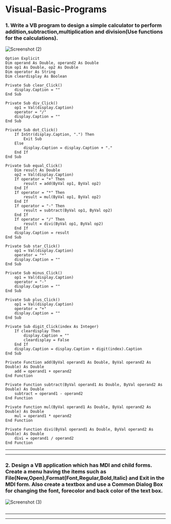 # Visual-Basic-Programs


### **1. Write a VB program to design a simple calculator to perform addition,subtraction,multiplication and division(Use functions for the calculations).**
![Screenshot (2)](https://user-images.githubusercontent.com/74803670/177051678-607fe38e-59b2-4d31-ac91-5f5c04559780.png)

```
Option Explicit
Dim operand As Double, operand2 As Double
Dim op1 As Double, op2 As Double
Dim operator As String
Dim cleardisplay As Boolean

Private Sub clear_Click()
    display.Caption = ""
End Sub

Private Sub div_Click()
    op1 = Val(display.Caption)
    operator = "/"
    display.Caption = ""
End Sub

Private Sub dot_Click()
    If InStr(display.Caption, ".") Then
        Exit Sub
    Else
        display.Caption = display.Caption + "."
    End If
End Sub

Private Sub equal_Click()
    Dim result As Double
    op2 = Val(display.Caption)
    If operator = "+" Then
        result = add(ByVal op1, ByVal op2)
    End If
    If operator = "*" Then
        result = mul(ByVal op1, ByVal op2)
    End If
    If operator = "-" Then
        result = subtract(ByVal op1, ByVal op2)
    End If
    If operator = "/" Then
        result = divi(ByVal op1, ByVal op2)
    End If
    display.Caption = result
End Sub

Private Sub star_Click()
    op1 = Val(display.Caption)
    operator = "*"
    display.Caption = ""
End Sub

Private Sub minus_Click()
    op1 = Val(display.Caption)
    operator = "-"
    display.Caption = ""
End Sub

Private Sub plus_Click()
    op1 = Val(display.Caption)
    operator = "+"
    display.Caption = ""
End Sub

Private Sub digit_Click(index As Integer)
    If cleardisplay Then
        display.Caption = ""
        cleardisplay = False
    End If
    display.Caption = display.Caption + digit(index).Caption
End Sub

Private Function add(ByVal operand1 As Double, ByVal operand2 As Double) As Double
    add = operand1 + operand2
End Function

Private Function subtract(ByVal operand1 As Double, ByVal operand2 As Double) As Double
    subtract = operand1 - operand2
End Function

Private Function mul(ByVal operand1 As Double, ByVal operand2 As Double) As Double
    mul = operand1 * operand2
End Function

Private Function divi(ByVal operand1 As Double, ByVal operand2 As Double) As Double
    divi = operand1 / operand2
End Function
```
---



---
### **2. Design a VB application which has MDI and child forms. Create a menu having the items such as File(New,Open),Format(Font,Regular,Bold,Italic) and Exit in the MDI form. Also create a textbox and use a Common Dialog Box for changing the font, forecolor and back color of the text box.**
![Screenshot (3)](https://user-images.githubusercontent.com/74803670/177051946-ba4cd5a8-d301-4364-9abb-d421b691e55d.png)
```

```
---
---



